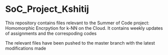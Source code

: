 # SoC_Project_Kshitij

This repository contains files relevant to the Summer of Code project: Homomorphic Encrpytion for k-NN on the Cloud.
It contains weekly updates of assignments and the correspoding codes

The relevant files have been pushed to the master branch with the latest modifications made 
